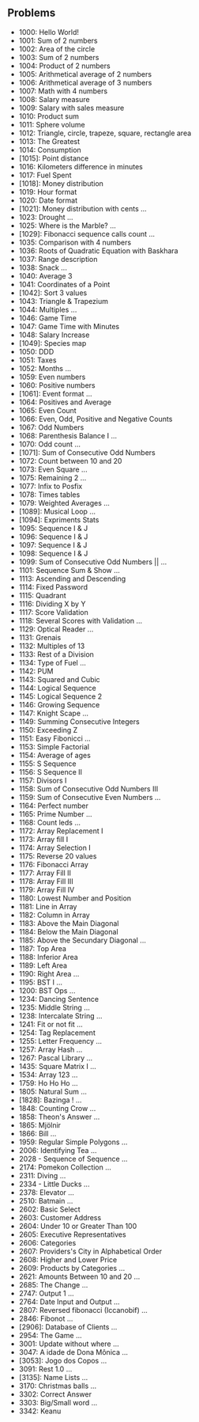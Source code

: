 ## Problems

* 1000: Hello World!
* 1001: Sum of 2 numbers
* 1002: Area of the circle
* 1003: Sum of 2 numbers
* 1004: Product of 2 numbers
* 1005: Arithmetical average of 2 numbers
* 1006: Arithmetical average of 3 numbers
* 1007: Math with 4 numbers
* 1008: Salary measure
* 1009: Salary with sales measure
* 1010: Product sum
* 1011: Sphere volume
* 1012: Triangle, circle, trapeze, square, rectangle area
* 1013: The Greatest
* 1014: Consumption
* [1015]: Point distance
* 1016: Kilometers difference in minutes
* 1017: Fuel Spent
* [1018]: Money distribution
* 1019: Hour format
* 1020: Date format
* [1021]: Money distribution with cents
  ...
* 1023: Drought
  ...
* 1025: Where is the Marble?
  ...
* [1029]: Fibonacci sequence calls count
  ...
* 1035: Comparison with 4 numbers
* 1036: Roots of Quadratic Equation with Baskhara
* 1037: Range description
* 1038: Snack 
  ...
* 1040: Average 3
* 1041: Coordinates of a Point
* [1042]: Sort 3 values
* 1043: Triangle & Trapezium
* 1044: Multiples
  ...
* 1046: Game Time
* 1047: Game Time with Minutes 
* 1048: Salary Increase
* [1049]: Species map
* 1050: DDD
* 1051: Taxes
* 1052: Months
  ...
* 1059: Even numbers
* 1060: Positive numbers
* [1061]: Event format
  ...
* 1064: Positives and Average
* 1065: Even Count
* 1066: Even, Odd, Positive and Negative Counts
* 1067: Odd Numbers
* 1068: Parenthesis Balance I
  ...
* 1070: Odd count
  ...
* [1071]: Sum of Consecutive Odd Numbers
* 1072: Count between 10 and 20
* 1073: Even Square
  ...
* 1075: Remaining 2
  ...
* 1077: Infix to Posfix
* 1078: Times tables
* 1079: Weighted Averages
  ...
* [1089]: Musical Loop
  ...
* [1094]: Expriments Stats
* 1095: Sequence I & J
* 1096: Sequence I & J
* 1097: Sequence I & J
* 1098: Sequence I & J
* 1099: Sum of Consecutive Odd Numbers ||
  ...
* 1101: Sequence Sum & Show
  ...
* 1113: Ascending and Descending
* 1114: Fixed Password
* 1115: Quadrant
* 1116: Dividing X by Y
* 1117: Score Validation
* 1118: Several Scores with Validation
  ...
* 1129: Optical Reader
  ...
* 1131: Grenais
* 1132: Multiples of 13
* 1133: Rest of a Division
* 1134: Type of Fuel
  ...
* 1142: PUM
* 1143: Squared and Cubic
* 1144: Logical Sequence
* 1145: Logical Sequence 2
* 1146: Growing Sequence
* 1147: Knight Scape
  ...
* 1149: Summing Consecutive Integers
* 1150: Exceeding Z
* 1151: Easy Fibonicci 
  ...
* 1153: Simple Factorial 
* 1154: Average of ages
* 1155: S Sequence
* 1156: S Sequence II
* 1157: Divisors I
* 1158: Sum of Consecutive Odd Numbers III
* 1159: Sum of Consecutive Even Numbers
  ...
* 1164: Perfect number
* 1165: Prime Number 
  ...
* 1168: Count leds
  ...
* 1172: Array Replacement I
* 1173: Array fill I
* 1174: Array Selection I
* 1175: Reverse 20 values
* 1176: Fibonacci Array
* 1177: Array Fill II
* 1178: Array Fill III
* 1179: Array Fill IV
* 1180: Lowest Number and Position
* 1181: Line in Array
* 1182: Column in Array
* 1183: Above the Main Diagonal
* 1184: Below the Main Diagonal
* 1185: Above the Secundary Diagonal
  ...
* 1187: Top Area
* 1188: Inferior Area
* 1189: Left Area
* 1190: Right Area
  ...
* 1195: BST I
  ...
* 1200: BST Ops
  ...
* 1234: Dancing Sentence
* 1235: Middle String
  ...
* 1238: Intercalate String
  ...
* 1241: Fit or not fit
  ...
* 1254: Tag Replacement
* 1255: Letter Frequency
  ...
* 1257: Array Hash
  ...
* 1267: Pascal Library
  ...
* 1435: Square Matrix I
  ...
* 1534: Array 123
  ...
* 1759: Ho Ho Ho
  ...
* 1805: Natural Sum
  ...
* [1828]: Bazinga !
  ...
* 1848: Counting Crow
  ...
* 1858: Theon's Answer
  ...
* 1865: Mjölnir
* 1866: Bill
  ...
* 1959: Regular Simple Polygons
  ...
* 2006: Identifying Tea
  ...
* 2028 - Sequence of Sequence
  ...
* 2174: Pomekon Collection
  ...
* 2311: Diving
  ...
* 2334 - Little Ducks
  ...
* 2378: Elevator
  ...
* 2510: Batmain
  ...
* 2602: Basic Select
* 2603: Customer Address
* 2604: Under 10 or Greater Than 100
* 2605: Executive Representatives
* 2606: Categories
* 2607: Providers's City in Alphabetical Order
* 2608: Higher and Lower Price
* 2609: Products by Categories
  ...
* 2621: Amounts Between 10 and 20
  ...
* 2685: The Change
  ...
* 2747: Output 1
  ...
* 2764: Date Input and Output
  ...
* 2807: Reversed fibonacci (Iccanobif)
  ...
* 2846: Fibonot
  ...
* [2906]: Database of Clients
  ...
* 2954: The Game
  ...
* 3001: Update without where
  ...
* 3047: A idade de Dona Mônica
  ...
* [3053]: Jogo dos Copos 
  ...
* 3091: Rest 1.0
  ...
* [3135]: Name Lists 
  ...
* 3170: Christmas balls
  ...
* 3302: Correct Answer
* 3303: Big/Small word
  ...
* 3342: Keanu
